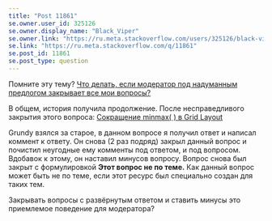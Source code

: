 ```yaml
---
title: "Post 11861"
se.owner.user_id: 325126
se.owner.display_name: "Black_Viper"
se.owner.link: "https://ru.meta.stackoverflow.com/users/325126/black-viper"
se.link: "https://ru.meta.stackoverflow.com/q/11861"
se.post_id: 11861
se.post_type: question
---
```

<p>Помните эту тему?
<a href="https://ru.meta.stackoverflow.com/questions/11860/">Что делать, если модератор под надуманным предлогом закрывает все мои вопросы?</a></p>
<p>В общем, история получила продолжение.
После несправедливого закрытия этого вопроса: <a href="https://ru.stackoverflow.com/questions/1371520/%d0%a1%d0%be%d0%ba%d1%80%d0%b0%d1%89%d0%b5%d0%bd%d0%b8%d0%b5-minmax-%d0%b2-grid-layout?noredirect=1#comment2435180_1371520">Сокращение minmax( ) в Grid Layout</a></p>
<p>Grundy взялся за старое, в данном вопросе я получил ответ и написал коммент к ответу.
Он снова (2 раз подряд) закрыл данный вопрос и почистил неугодные ему комменты под ответом, и под вопросом. Вдобавок к этому, он наставил минусов вопросу.
Вопрос снова был закрыт с формулировкой <strong>Этот вопрос не по теме.</strong>
Как данный вопрос может быть не по теме, если этот ресурс был специально создан для таких тем.</p>
<p>Закрывать вопросы с развёрнутым ответом и ставить минусы это приемлемое поведение для модератора?</p>
